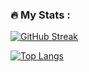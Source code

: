 ### :fire: My Stats :

[![GitHub Streak](http://github-readme-streak-stats.herokuapp.com?user=novakf&theme=dark&background=000000)](https://git.io/streak-stats)

[![Top Langs](https://github-readme-stats.vercel.app/api/top-langs/?username=novakf&layout=compact&theme=vision-friendly-dark)](https://github.com/anuraghazra/github-readme-stats)
